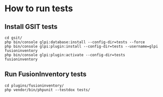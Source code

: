 # How to run tests


## Install GSIT tests

```
cd gsit/
php bin/console glpi:database:install --config-dir=tests --force
php bin/console glpi:plugin:install --config-dir=tests --username=glpi fusioninventory
php bin/console glpi:plugin:activate --config-dir=tests fusioninventory
```

## Run FusionInventory tests

```
cd plugins/fusioninventory/
php vendor/bin/phpunit --testdox tests/
```
